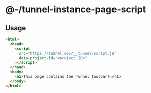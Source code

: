 # @-/tunnel-instance-page-script

## Usage

```html
<html>
  <head>
    <script
      src="https://tunnel.dev/__tunnel/script.js"
      data-project-id="<project ID>"
    ></script>
  </head>
  <body>
    <h1>This page contains the Tunnel toolbar!</h1>
  </body>
</html>
```
